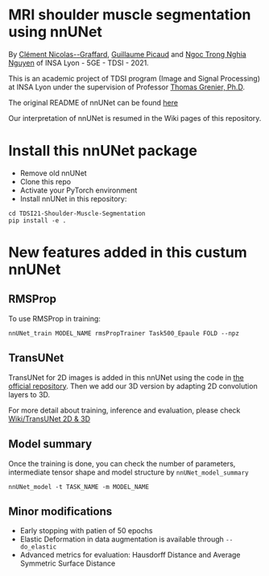 # MRI shoulder muscle segmentation using nnUNet

By [Clément Nicolas--Graffard](https://www.linkedin.com/in/cl%C3%A9ment-nicolas--graffard/), [Guillaume Picaud](https://www.linkedin.com/in/guillaume-picaud-27754a1ba/) and [Ngoc Trong Nghia Nguyen](https://www.linkedin.com/in/ngoc-trong-nghia-nguyen/) of INSA Lyon - 5GE - TDSI - 2021.

This is an academic project of TDSI program (Image and Signal Processing) at INSA Lyon under the supervision of Professor [Thomas Grenier, Ph.D](https://www.creatis.insa-lyon.fr/~grenier/).

The original README of nnUNet can be found [here](/nnunet_readme.md)

Our interpretation of nnUNet is resumed in the Wiki pages of this repository.

# Install this nnUNet package
- Remove old nnUNet
- Clone this repo
- Activate your PyTorch environment
- Install nnUNet in this repository:

```
cd TDSI21-Shoulder-Muscle-Segmentation
pip install -e .
```

# New features added in this custum nnUNet

## RMSProp 
To use RMSProp in training: 
```
nnUNet_train MODEL_NAME rmsPropTrainer Task500_Epaule FOLD --npz
```

## TransUNet
TransUNet for 2D images is added in this nnUNet using the code in [the official repository](https://github.com/Beckschen/TransUNet).
Then we add our 3D version by adapting 2D convolution layers to 3D.

For more detail about training, inference and evaluation, please check [Wiki/TransUNet 2D & 3D](../../wiki/TransUNet-2D-&-3D)

## Model summary

Once the training is done, you can check the number of parameters, intermediate tensor shape and model structure by `nnUNet_model_summary`
```
nnUNet_model -t TASK_NAME -m MODEL_NAME
```

## Minor modifications
- Early stopping with patien of 50 epochs
- Elastic Deformation in data augmentation is available through `--do_elastic`
- Advanced metrics for evaluation: Hausdorff Distance and Average Symmetric Surface Distance

